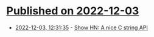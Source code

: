 # [Published on 2022-12-03](index.md)

* [2022-12-03, 12:31:35](https://news.ycombinator.com/item?id=33842981) - [Show HN: A nice C string API](https://github.com/mickjc750/str)
